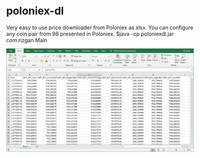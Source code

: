 # poloniex-dl 

Very easy to use price downloader from Poloniex as xlsx. You can configure any coin pair  from 98 presented in Poloniex.
$java -cp poloniexdl.jar com.rizgan.Main

![Image description](https://github.com/rizgan/poloniex-dl/blob/master/example.png)
